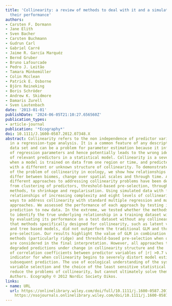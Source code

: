 ```yaml
---
title: 'Collinearity: a review of methods to deal with it and a simulation study evaluating
  their performance'
authors:
- Carsten F. Dormann
- Jane Elith
- Sven Bacher
- Carsten Buchmann
- Gudrun Carl
- Gabriel Carré
- Jaime R. García Marquéz
- Bernd Gruber
- Bruno Lafourcade
- Pedro J. Leitão
- Tamara Münkemüller
- Colin Mcclean
- Patrick E. Osborne
- Björn Reineking
- Boris Schröder
- Andrew K. Skidmore
- Damaris Zurell
- Sven Lautenbach
date: '2013-01-01'
publishDate: '2024-06-05T21:10:27.656560Z'
publication_types:
- article-journal
publication: '*Ecography*'
doi: 10.1111/J.1600-0587.2012.07348.X
abstract: Collinearity refers to the non independence of predictor variables, usually
  in a regression-type analysis. It is a common feature of any descriptive ecological
  data set and can be a problem for parameter estimation because it inflates the variance
  of regression parameters and hence potentially leads to the wrong identification
  of relevant predictors in a statistical model. Collinearity is a severe problem
  when a model is trained on data from one region or time, and predicted to another
  with a different or unknown structure of collinearity. To demonstrate the reach
  of the problem of collinearity in ecology, we show how relationships among predictors
  differ between biomes, change over spatial scales and through time. Across disciplines,
  different approaches to addressing collinearity problems have been developed, ranging
  from clustering of predictors, threshold-based pre-selection, through latent variable
  methods, to shrinkage and regularisation. Using simulated data with five predictor-response
  relationships of increasing complexity and eight levels of collinearity we compared
  ways to address collinearity with standard multiple regression and machine-learning
  approaches. We assessed the performance of each approach by testing its impact on
  prediction to new data. In the extreme, we tested whether the methods were able
  to identify the true underlying relationship in a training dataset with strong collinearity
  by evaluating its performance on a test dataset without any collinearity. We found
  that methods specifically designed for collinearity, such as latent variable methods
  and tree based models, did not outperform the traditional GLM and threshold-based
  pre-selection. Our results highlight the value of GLM in combination with penalised
  methods (particularly ridge) and threshold-based pre-selection when omitted variables
  are considered in the final interpretation. However, all approaches tested yielded
  degraded predictions under change in collinearity structure and the 'folk lore'-thresholds
  of correlation coefficients between predictor variables of |r| >0.7 was an appropriate
  indicator for when collinearity begins to severely distort model estimation and
  subsequent prediction. The use of ecological understanding of the system in pre-analysis
  variable selection and the choice of the least sensitive statistical approaches
  reduce the problems of collinearity, but cannot ultimately solve them. © 2012 The
  Authors. Ecography © 2012 Nordic Society Oikos.
links:
- name: URL
  url: https://onlinelibrary.wiley.com/doi/full/10.1111/j.1600-0587.2012.07348.x https://onlinelibrary.wiley.com/doi/abs/10.1111/j.1600-0587.2012.07348.x
    https://nsojournals.onlinelibrary.wiley.com/doi/10.1111/j.1600-0587.2012.07348.x
---
```

